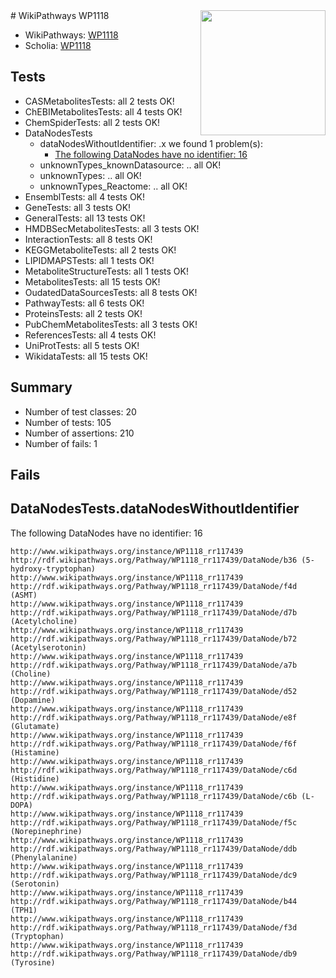 <img style="float: right; width: 200px" src="https://upload.wikimedia.org/wikipedia/commons/thumb/8/83/Wplogo_with_text_500.png/640px-Wplogo_with_text_500.png" />
# WikiPathways WP1118

* WikiPathways: [WP1118](https://new.wikipathways.org/pathways/WP1118)
* Scholia: [WP1118](https://scholia.toolforge.org/wikipathways/WP1118)
## Tests
* CASMetabolitesTests: all 2 tests OK!
* ChEBIMetabolitesTests: all 4 tests OK!
* ChemSpiderTests: all 2 tests OK!
* DataNodesTests
    * dataNodesWithoutIdentifier: .x we found 1 problem(s):
        * [The following DataNodes have no identifier: 16](#8792c496)
    * unknownTypes_knownDatasource: .. all OK!
    * unknownTypes: .. all OK!
    * unknownTypes_Reactome: .. all OK!
* EnsemblTests: all 4 tests OK!
* GeneTests: all 3 tests OK!
* GeneralTests: all 13 tests OK!
* HMDBSecMetabolitesTests: all 3 tests OK!
* InteractionTests: all 8 tests OK!
* KEGGMetaboliteTests: all 2 tests OK!
* LIPIDMAPSTests: all 1 tests OK!
* MetaboliteStructureTests: all 1 tests OK!
* MetabolitesTests: all 15 tests OK!
* OudatedDataSourcesTests: all 8 tests OK!
* PathwayTests: all 6 tests OK!
* ProteinsTests: all 2 tests OK!
* PubChemMetabolitesTests: all 3 tests OK!
* ReferencesTests: all 4 tests OK!
* UniProtTests: all 5 tests OK!
* WikidataTests: all 15 tests OK!


## Summary

* Number of test classes: 20
* Number of tests: 105
* Number of assertions: 210
* Number of fails: 1

## Fails

<a name="8792c496" />

## DataNodesTests.dataNodesWithoutIdentifier

The following DataNodes have no identifier: 16
```
http://www.wikipathways.org/instance/WP1118_rr117439 http://rdf.wikipathways.org/Pathway/WP1118_rr117439/DataNode/b36 (5-hydroxy-tryptophan)
http://www.wikipathways.org/instance/WP1118_rr117439 http://rdf.wikipathways.org/Pathway/WP1118_rr117439/DataNode/f4d (ASMT)
http://www.wikipathways.org/instance/WP1118_rr117439 http://rdf.wikipathways.org/Pathway/WP1118_rr117439/DataNode/d7b (Acetylcholine)
http://www.wikipathways.org/instance/WP1118_rr117439 http://rdf.wikipathways.org/Pathway/WP1118_rr117439/DataNode/b72 (Acetylserotonin)
http://www.wikipathways.org/instance/WP1118_rr117439 http://rdf.wikipathways.org/Pathway/WP1118_rr117439/DataNode/a7b (Choline)
http://www.wikipathways.org/instance/WP1118_rr117439 http://rdf.wikipathways.org/Pathway/WP1118_rr117439/DataNode/d52 (Dopamine)
http://www.wikipathways.org/instance/WP1118_rr117439 http://rdf.wikipathways.org/Pathway/WP1118_rr117439/DataNode/e8f (Glutamate)
http://www.wikipathways.org/instance/WP1118_rr117439 http://rdf.wikipathways.org/Pathway/WP1118_rr117439/DataNode/f6f (Histamine)
http://www.wikipathways.org/instance/WP1118_rr117439 http://rdf.wikipathways.org/Pathway/WP1118_rr117439/DataNode/c6d (Histidine)
http://www.wikipathways.org/instance/WP1118_rr117439 http://rdf.wikipathways.org/Pathway/WP1118_rr117439/DataNode/c6b (L-DOPA)
http://www.wikipathways.org/instance/WP1118_rr117439 http://rdf.wikipathways.org/Pathway/WP1118_rr117439/DataNode/f5c (Norepinephrine)
http://www.wikipathways.org/instance/WP1118_rr117439 http://rdf.wikipathways.org/Pathway/WP1118_rr117439/DataNode/ddb (Phenylalanine)
http://www.wikipathways.org/instance/WP1118_rr117439 http://rdf.wikipathways.org/Pathway/WP1118_rr117439/DataNode/dc9 (Serotonin)
http://www.wikipathways.org/instance/WP1118_rr117439 http://rdf.wikipathways.org/Pathway/WP1118_rr117439/DataNode/b44 (TPH1)
http://www.wikipathways.org/instance/WP1118_rr117439 http://rdf.wikipathways.org/Pathway/WP1118_rr117439/DataNode/f3d (Tryptophan)
http://www.wikipathways.org/instance/WP1118_rr117439 http://rdf.wikipathways.org/Pathway/WP1118_rr117439/DataNode/db9 (Tyrosine)
```

